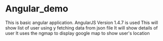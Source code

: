 # Angular_demo
This is basic angular application. AngularJS Version 1.4.7 is used This will show list of user using y fetching data from json file It will show details of user It uses the ngmap to display google map to show user's location
